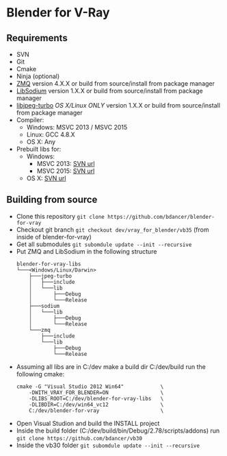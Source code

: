 Blender for V-Ray
=================

Requirements
------------
 - SVN
 - Git
 - Cmake
 - Ninja (optional)
 - [ZMQ](http://zeromq.org/) version 4.X.X or build from source/install from package manager
 - [LibSodium](https://download.libsodium.org/) version 1.X.X or build from source/install from package manager
 - [libjpeg-turbo](http://libjpeg-turbo.virtualgl.org/) *OS X/Linux ONLY* version 1.X.X or build from source/install from package manager
 - Compiler:
   - Windows: MSVC 2013 / MSVC 2015
   - Linux: GCC 4.8.X
   - OS X: Any
 - Prebuilt libs for:
   - Windows:
     - MSVC 2013: [SVN url](https://svn.blender.org/svnroot/bf-blender/trunk/lib/win64_vc12)
     - MSVC 2015: [SVN url](https://svn.blender.org/svnroot/bf-blender/trunk/lib/win64_vc14)
   - OS X: [SVN url](https://svn.blender.org/svnroot/bf-blender/trunk/lib/darwin-9.x.universal)


Building from source
--------------------
 - Clone this repository ```git clone https://github.com/bdancer/blender-for-vray```
 - Checkout git branch ```git checkout dev/vray_for_blender/vb35``` (from inside of blender-for-vray)
 - Get all submodules ```git subomdule update --init --recursive```
 - Put ZMQ and LibSodium in the following structure
    ```
    blender-for-vray-libs
    └───<Windows/Linux/Darwin>
        ├───jpeg-turbo
        │   ├───include
        │   └───lib
        │       ├───Debug
        │       └───Release
        ├───sodium
        │   └───lib
        │       ├───Debug
        │       └───Release
        └───zmq
            ├───include
            └───lib
                ├───Debug
                └───Release
    ```
 - Assuming all libs are in C:/dev make a build dir C:/dev/build run the following cmake:
    ```
    cmake -G "Visual Studio 2012 Win64"            \
        -DWITH_VRAY_FOR_BLENDER=ON                 \
        -DLIBS_ROOT=C:/dev/blender-for-vray-libs   \
        -DLIBDIR=C:/dev/win64_vc12                 \
        C:/dev/blender-for-vray                    \
    ```
 - Open Visual Studion and build the INSTALL project
 - Inside the build folder (C:/dev/build/bin/Debug/2.78/scripts/addons) run ```git clone https://github.com/bdancer/vb30```
 - Inside the vb30 folder ```git subomdule update --init --recursive```
